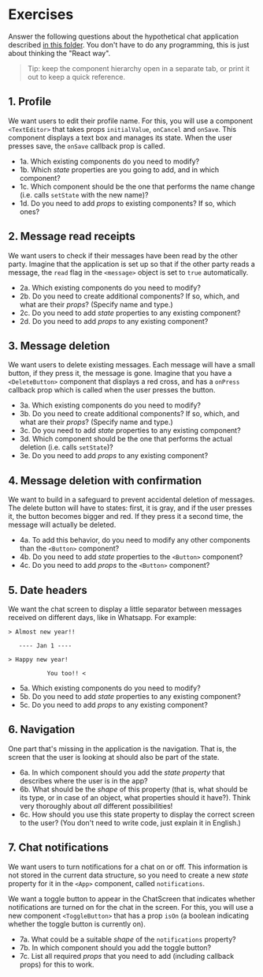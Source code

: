 # Exercises

Answer the following questions about the hypothetical chat application described [in this folder](.). You don't have to do any programming, this is just about thinking the "React way".

> Tip: keep the component hierarchy open in a separate tab, or print it out to keep a quick reference.

## 1. Profile

We want users to edit their profile name. For this, you will use a component `<TextEditor>` that takes props `initialValue`, `onCancel` and `onSave`. This component displays a text box and manages its state. When the user presses save, the `onSave` callback prop is called.

- 1a. Which existing components do you need to modify?
- 1b. Which *state* properties are you going to add, and in which component?
- 1c. Which component should be the one that performs the name change (i.e. calls `setState` with the new name)?
- 1d. Do you need to add *props* to existing components? If so, which ones?

## 2. Message read receipts

We want users to check if their messages have been read by the other party. Imagine that the application is set up so that if the other party reads a message, the `read` flag in the `<message>` object is set to `true` automatically.

- 2a. Which existing components do you need to modify?
- 2b. Do you need to create additional components? If so, which, and what are their *props*? (Specify name and type.)
- 2c. Do you need to add *state* properties to any existing component?
- 2d. Do you need to add *props* to any existing component?

## 3. Message deletion

We want users to delete existing messages. Each message will have a small button, if they press it, the message is gone. Imagine that you have a `<DeleteButton>` component that displays a red cross, and has a `onPress` callback prop which is called when the user presses the button.

- 3a. Which existing components do you need to modify?
- 3b. Do you need to create additional components? If so, which, and what are their *props*? (Specify name and type.)
- 3c. Do you need to add *state* properties to any existing component?
- 3d. Which component should be the one that performs the actual deletion (i.e. calls `setState`)?
- 3e. Do you need to add *props* to any existing component?

## 4. Message deletion with confirmation

We want to build in a safeguard to prevent accidental deletion of messages. The delete button will have to states: first, it is gray, and if the user presses it, the button becomes bigger and red. If they press it a second time, the message will actually be deleted.

- 4a. To add this behavior, do you need to modify any other components than the `<Button>` component?
- 4b. Do you need to add *state* properties to the `<Button>` component?
- 4c. Do you need to add *props* to the `<Button>` component?

## 5. Date headers

We want the chat screen to display a little separator between messages received on different days, like in Whatsapp. For example:

```
> Almost new year!!

   ---- Jan 1 ----
   
> Happy new year!

           You too!! <
```

- 5a. Which existing components do you need to modify?
- 5b. Do you need to add *state* properties to any existing component?
- 5c. Do you need to add *props* to any existing component?

## 6. Navigation

One part that's missing in the application is the navigation. That is, the screen that the user is looking at should also be part of the state.

- 6a. In which component should you add the *state property* that describes where the user is in the app?
- 6b. What should be the *shape* of this property (that is, what should be its type, or in case of an object, what properties should it have?). Think very thoroughly about *all* different possibilities!
- 6c. How should you use this state property to display the correct screen to the user? (You don't need to write code, just explain it in English.)

## 7. Chat notifications

We want users to turn notifications for a chat on or off. This information is not stored in the current data structure, so you need to create a new *state* property for it in the `<App>` component, called `notifications`.

We want a toggle button to appear in the ChatScreen that indicates whether notifications are turned on for the chat in the screen. For this, you will use a new component `<ToggleButton>` that has a prop `isOn` (a boolean indicating whether the toggle button is currently on).

- 7a. What could be a suitable *shape* of the `notifications` property?
- 7b. In which component should you add the toggle button?
- 7c. List all required *props* that you need to add (including callback props) for this to work.
